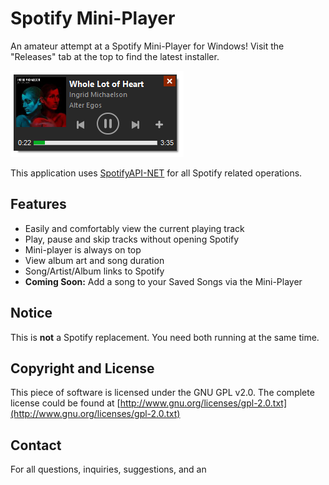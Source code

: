 # Spotify Mini-Player
An amateur attempt at a Spotify Mini-Player for Windows! Visit the "Releases" tab at the top to find the latest installer.

![screenshot](https://raw.githubusercontent.com/nicoskia/spotifyminiplayer/master/spotify.PNG)

This application uses [SpotifyAPI-NET](https://github.com/JohnnyCrazy/SpotifyAPI-NET) for all Spotify related operations.

## Features
* Easily and comfortably view the current playing track
* Play, pause and skip tracks without opening Spotify
* Mini-player is always on top 
* View album art and song duration
* Song/Artist/Album links to Spotify
* **Coming Soon:** Add a song to your Saved Songs via the Mini-Player

## Notice
This is **not** a Spotify replacement. You need both running at the same time.

## Copyright and License
This piece of software is licensed under the GNU GPL v2.0. The complete license could be found at [http://www.gnu.org/licenses/gpl-2.0.txt](http://www.gnu.org/licenses/gpl-2.0.txt)

## Contact
For all questions, inquiries, suggestions, and an
